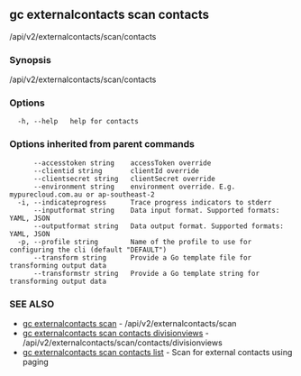 ## gc externalcontacts scan contacts

/api/v2/externalcontacts/scan/contacts

### Synopsis

/api/v2/externalcontacts/scan/contacts

### Options

```
  -h, --help   help for contacts
```

### Options inherited from parent commands

```
      --accesstoken string    accessToken override
      --clientid string       clientId override
      --clientsecret string   clientSecret override
      --environment string    environment override. E.g. mypurecloud.com.au or ap-southeast-2
  -i, --indicateprogress      Trace progress indicators to stderr
      --inputformat string    Data input format. Supported formats: YAML, JSON
      --outputformat string   Data output format. Supported formats: YAML, JSON
  -p, --profile string        Name of the profile to use for configuring the cli (default "DEFAULT")
      --transform string      Provide a Go template file for transforming output data
      --transformstr string   Provide a Go template string for transforming output data
```

### SEE ALSO

* [gc externalcontacts scan](gc_externalcontacts_scan.html)	 - /api/v2/externalcontacts/scan
* [gc externalcontacts scan contacts divisionviews](gc_externalcontacts_scan_contacts_divisionviews.html)	 - /api/v2/externalcontacts/scan/contacts/divisionviews
* [gc externalcontacts scan contacts list](gc_externalcontacts_scan_contacts_list.html)	 - Scan for external contacts using paging


